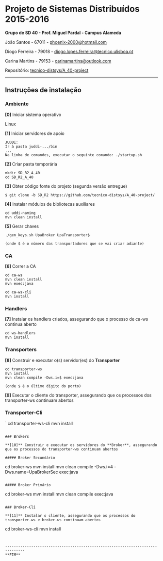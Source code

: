 # Projeto de Sistemas Distribuídos 2015-2016 #

**Grupo de SD 40 - Prof. Miguel Pardal - Campus Alameda**

João Santos - 67011 - phoenix-2000@hotmail.com

Diogo Ferreira - 79018 - diogo.lopes.ferreira@tecnico.ulisboa.pt

Carina Martins - 79153 - carinamartins@outlook.com


Repositório:
[tecnico-distsys/A_40-project](https://github.com/tecnico-distsys/A_40-project/)

-------------------------------------------------------------------------------

## Instruções de instalação 


### Ambiente

**[0]** Iniciar sistema operativo

Linux


**[1]** Iniciar servidores de apoio
```
JUDDI:
Ir à pasta juddi-.../bin
...
Na linha de comandos, executar o seguinte comando: ./startup.sh
```

**[2]** Criar pasta temporária

```
mkdir SD_R2_A_40
cd SD_R2_A_40
```


**[3]** Obter código fonte do projeto (segunda versão entregue)

```
$ git clone -b SD_R2 https://github.com/tecnico-distsys/A_40-project/
```



**[4]** Instalar módulos de bibliotecas auxiliares

```
cd uddi-naming
mvn clean install
```

**[5]** Gerar chaves

```
./gen_keys.sh UpaBroker UpaTransporter$

(onde $ é o número das transportadores que se vai criar adiante)
```

### CA

**[6]** Correr a CA

```
cd ca-ws
mvn clean install
mvn exec:java
```


```
cd ca-ws-cli
mvn install
```

### Handlers

**[7]** Instalar os handlers criados, assegurando que o processo de ca-ws continua aberto


```
cd ws-handlers
mvn install
```

### Transporters

**[8]** Construir e executar o(s) servidor(es) do **Transporter**


```
cd transporter-ws
mvn install
mvn clean compile -Dws.i=$ exec:java

(onde $ é o último dígito do porto)
```

**[9]** Executar o cliente do transporter, assegurando que os processos dos transporter-ws continuam abertos

### Transporter-Cli

`
cd transporter-ws-cli
mvn install
```

### Brokers

**[10]** Construir e executar os servidores do **Broker**, assegurando que os processos do transporter-ws continuam abertos

##### Broker Secundário

```
cd broker-ws
mvn install
mvn clean compile -Dws.i=4 -Dws.name=UpaBrokerSec exec:java
```

##### Broker Primário

```
cd broker-ws
mvn install
mvn clean compile exec:java
```

### Broker-Cli

**[11]** Instalar o cliente, assegurando que os processos do transporter-ws e broker-ws continuam abertos

```
cd broker-ws-cli
mvn install
```


-------------------------------------------------------------------------------
**FIM**

